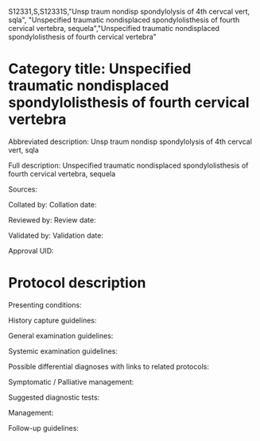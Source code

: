 S12331,S,S12331S,"Unsp traum nondisp spondylolysis of 4th cervcal vert, sqla", "Unspecified traumatic nondisplaced spondylolisthesis of fourth cervical vertebra, sequela","Unspecified traumatic nondisplaced spondylolisthesis of fourth cervical vertebra"
# Category title: Unspecified traumatic nondisplaced spondylolisthesis of fourth cervical vertebra

Abbreviated description: Unsp traum nondisp spondylolysis of 4th cervcal vert, sqla

Full description: Unspecified traumatic nondisplaced spondylolisthesis of fourth cervical vertebra, sequela

Sources:

Collated by:
Collation date:

Reviewed by:
Review date:

Validated by:
Validation date:

Approval UID:

# Protocol description

Presenting conditions:

History capture guidelines:

General examination guidelines:

Systemic examination guidelines:

Possible differential diagnoses with links to related protocols:

Symptomatic / Palliative management:

Suggested diagnostic tests:

Management:

Follow-up guidelines:
